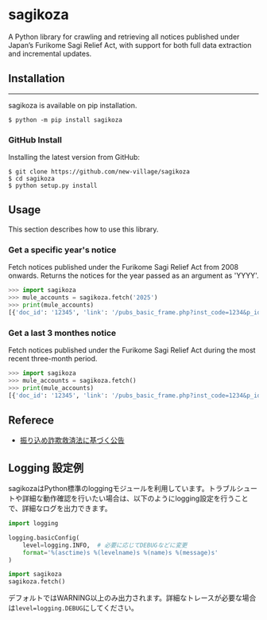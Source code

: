 # sagikoza
A Python library for crawling and retrieving all notices published under Japan’s Furikome Sagi Relief Act, with support for both full data extraction and incremental updates.  

## Installation  
----------------------
sagikoza is available on pip installation.
```shell
$ python -m pip install sagikoza
```
  
### GitHub Install
Installing the latest version from GitHub:  
```shell
$ git clone https://github.com/new-village/sagikoza
$ cd sagikoza
$ python setup.py install
```
    
## Usage
This section describes how to use this library.  
  
### Get a specific year's notice
Fetch notices published under the Furikome Sagi Relief Act from 2008 onwards. Returns the notices for the year passed as an argument as 'YYYY'.
```python
>>> import sagikoza
>>> mule_accounts = sagikoza.fetch('2025')
>>> print(mule_accounts)
[{'doc_id': '12345', 'link': '/pubs_basic_frame.php?inst_code=1234&p_id=06&pn=123456&re=0', 'id': '1234-5678-9012', 'process': '債権消滅手続開始', 'bank_name': '大江戸銀行', 'branch_name': '丸の内支店', 'branch_code': '234', 'type': '普通預金', 'account': '1234567', 'name': 'カ）エドムラサキ'}, ... ]
```

### Get a last 3 monthes notice
Fetch notices published under the Furikome Sagi Relief Act during the most recent three-month period.
```python
>>> import sagikoza
>>> mule_accounts = sagikoza.fetch()
>>> print(mule_accounts)
[{'doc_id': '12345', 'link': '/pubs_basic_frame.php?inst_code=1234&p_id=06&pn=123456&re=0', 'id': '1234-5678-9012', 'process': '債権消滅手続開始', 'bank_name': '大江戸銀行', 'branch_name': '丸の内支店', 'branch_code': '234', 'type': '普通預金', 'account': '1234567', 'name': 'カ）エドムラサキ'}, ... ]
```

## Referece
* [振り込め詐欺救済法に基づく公告](https://furikomesagi.dic.go.jp/index.php)

## Logging 設定例
sagikozaはPython標準のloggingモジュールを利用しています。トラブルシュートや詳細な動作確認を行いたい場合は、以下のようにlogging設定を行うことで、詳細なログを出力できます。

```python
import logging

logging.basicConfig(
    level=logging.INFO,  # 必要に応じてDEBUGなどに変更
    format='%(asctime)s %(levelname)s %(name)s %(message)s'
)

import sagikoza
sagikoza.fetch()
```

デフォルトではWARNING以上のみ出力されます。詳細なトレースが必要な場合は`level=logging.DEBUG`にしてください。

